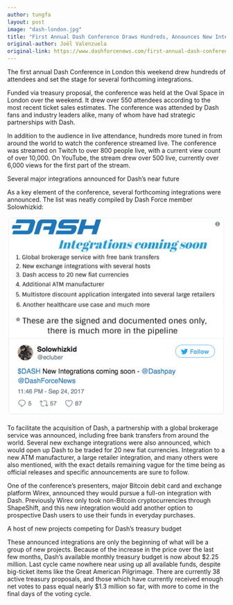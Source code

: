 ```yaml
---
author: tungfa
layout: post
image: "dash-london.jpg"
title: "First Annual Dash Conference Draws Hundreds, Announces New Integrations"
original-author: Joël Valenzuela
original-link: https://www.dashforcenews.com/first-annual-dash-conference-draws-hundreds-announces-new-integrations/
---
```


The first annual Dash Conference in London this weekend drew hundreds of attendees and set the stage for several forthcoming integrations.

Funded via treasury proposal, the conference was held at the Oval Space in London over the weekend. It drew over 550 attendees according to the most recent ticket sales estimates. The conference was attended by Dash fans and industry leaders alike, many of whom have had strategic partnerships with Dash.

In addition to the audience in live attendance, hundreds more tuned in from around the world to watch the conference streamed live. The conference was streamed on Twitch to over 800 people live, with a current view count of over 10,000. On YouTube, the stream drew over 500 live, currently over 6,000 views for the first part of the stream.

Several major integrations announced for Dash’s near future

As a key element of the conference, several forthcoming integrations were announced. The list was neatly compiled by Dash Force member Solowhizkid:

![Alt desc](/assets/img/blog/twitterannouncements.jpg)

To facilitate the acquisition of Dash, a partnership with a global brokerage service was announced, including free bank transfers from around the world. Several new exchange integrations were also announced, which would open up Dash to be traded for 20 new fiat currencies. Integration to a new ATM manufacturer, a large retailer integration, and many others were also mentioned, with the exact details remaining vague for the time being as official releases and specific announcements are sure to follow.

One of the conference’s presenters, major Bitcoin debit card and exchange platform Wirex, announced they would pursue a full-on integration with Dash. Previously Wirex only took non-Bitcoin cryptocurrencies through ShapeShift, and this new integration would add another option to prospective Dash users to use their funds in everyday purchases.

A host of new projects competing for Dash’s treasury budget

These announced integrations are only the beginning of what will be a group of new projects. Because of the increase in the price over the last few months, Dash’s available monthly treasury budget is now about $2.25 million. Last cycle came nowhere near using up all available funds, despite big-ticket items like the Great American Pilgrimage. There are currently 38 active treasury proposals, and those which have currently received enough net votes to pass equal nearly $1.3 million so far, with more to come in the final days of the voting cycle.
